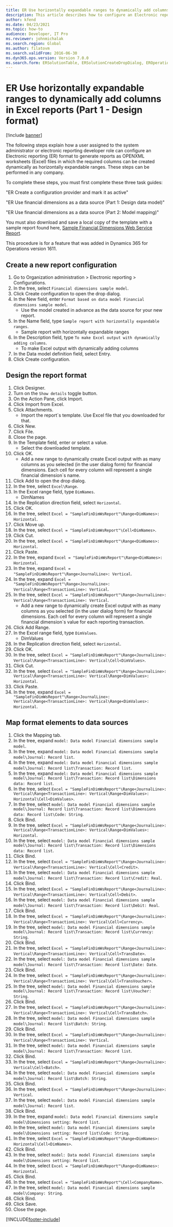 ```yaml
---
title: ER Use horizontally expandable ranges to dynamically add columns in Excel reports (Part 1 - Design format)
description: This article describes how to configure an Electronic reporting (ER) format to generate reports as OPENXML worksheets (Excel) files. (Part 1)
author: kfend
ms.date: 04/23/2021
ms.topic: how-to
audience: Developer, IT Pro
ms.reviewer: johnmichalak
ms.search.region: Global
ms.author: filatovm
ms.search.validFrom: 2016-06-30
ms.dyn365.ops.version: Version 7.0.0
ms.search.form: ERSolutionTable, ERSolutionCreateDropDialog, EROperationDesigner, ERComponentTypeDropDialog
---
```

# ER Use horizontally expandable ranges to dynamically add columns in Excel reports (Part 1 - Design format)

[!include [banner](../../includes/banner.md)]

The following steps explain how a user assigned to the system administrator or electronic reporting developer role can configure an Electronic reporting (ER) format to generate reports as OPENXML worksheets (Excel) files in which the required columns can be created dynamically as horizontally expandable ranges. These steps can be performed in any company.

To complete these steps, you must first complete these three task guides:

"ER Create a configuration provider and mark it as active"

"ER Use financial dimensions as a data source (Part 1: Design data model)"

"ER Use financial dimensions as a data source (Part 2: Model mapping)"

You must also download and save a local copy of the template with a sample report found here, [Sample Financial Dimensions Web Service Report](https://download.microsoft.com/download/3/1/3/313e2090-bc0a-421f-bf96-c58da9bc0dea/SampleFinDimWsReport.xlsx).

This procedure is for a feature that was added in Dynamics 365 for Operations version 1611.

## Create a new report configuration

1. Go to Organization administration > Electronic reporting > Configurations.
2. In the tree, select `Financial dimensions sample model`.
3. Click Create configuration to open the drop dialog.
4. In the New field, enter `Format based on data model Financial dimensions sample model`.
    * Use the model created in advance as the data source for your new report.  
5. In the Name field, type `Sample report with horizontally expandable ranges`.
    * Sample report with horizontally expandable ranges  
6. In the Description field, type `To make Excel output with dynamically adding columns`.
    * To make Excel output with dynamically adding columns  
7. In the Data model definition field, select Entry.
8. Click Create configuration.

## Design the report format

1. Click Designer.
2. Turn on the `Show details` toggle button.
3. On the Action Pane, click Import.
4. Click Import from Excel.
5. Click Attachments.
    * Import the report`s template. Use Excel file that you downloaded for that.  
6. Click New.
7. Click File.
8. Close the page.
9. In the Template field, enter or select a value.
    * Select the downloaded template.  
10. Click OK.
    * Add a new range to dynamically create Excel output with as many columns as you selected (in the user dialog form) for financial dimensions. Each cell for every column will represent a single financial dimension`s name.  
11. Click Add to open the drop dialog.
12. In the tree, select `Excel\Range`.
13. In the Excel range field, type `DimNames`.
    * DimNames  
14. In the Replication direction field, select `Horizontal`.
15. Click OK.
16. In the tree, select `Excel = "SampleFinDimWsReport"\Range<DimNames>: Horizontal`.
17. Click Move up.
18. In the tree, select `Excel = "SampleFinDimWsReport"\Cell<DimNames>`.
19. Click Cut.
20. In the tree, select `Excel = "SampleFinDimWsReport"\Range<DimNames>: Horizontal`.
21. Click Paste.
22. In the tree, expand `Excel = "SampleFinDimWsReport"\Range<DimNames>: Horizontal`.
23. In the tree, expand `Excel = "SampleFinDimWsReport"\Range<JournalLine>: Vertical`.
24. In the tree, expand `Excel = "SampleFinDimWsReport"\Range<JournalLine>: Vertical\Range<TransactionLine>: Vertical`.
25. In the tree, select `Excel = "SampleFinDimWsReport"\Range<JournalLine>: Vertical\Range<TransactionLine>: Vertical`.
    * Add a new range to dynamically create Excel output with as many columns as you selected (in the user dialog form) for financial dimensions. Each cell for every column will represent a single financial dimension`s value for each reporting transaction.  
26. Click Add Range.
27. In the Excel range field, type `DimValues`.
    * DimValues  
28. In the Replication direction field, select `Horizontal`.
29. Click OK.
30. In the tree, select `Excel = "SampleFinDimWsReport"\Range<JournalLine>: Vertical\Range<TransactionLine>: Vertical\Cell<DimValues>`.
31. Click Cut.
32. In the tree, select `Excel = "SampleFinDimWsReport"\Range<JournalLine>: Vertical\Range<TransactionLine>: Vertical\Range<DimValues>: Horizontal`.
33. Click Paste.
34. In the tree, expand `Excel = "SampleFinDimWsReport"\Range<JournalLine>: Vertical\Range<TransactionLine>: Vertical\Range<DimValues>: Horizontal`.

## Map format elements to data sources

1. Click the Mapping tab.
2. In the tree, expand `model: Data model Financial dimensions sample model`.
3. In the tree, expand `model: Data model Financial dimensions sample model\Journal: Record list`.
4. In the tree, expand `model: Data model Financial dimensions sample model\Journal: Record list\Transaction: Record list`.
5. In the tree, expand `model: Data model Financial dimensions sample model\Journal: Record list\Transaction: Record list\Dimensions data: Record list`.
6. In the tree, select `Excel = "SampleFinDimWsReport"\Range<JournalLine>: Vertical\Range<TransactionLine>: Vertical\Range<DimValues>: Horizontal\Cell<DimValues>`.
7. In the tree, select `model: Data model Financial dimensions sample model\Journal: Record list\Transaction: Record list\Dimensions data: Record list\Code: String`.
8. Click Bind.
9. In the tree, select `Excel = "SampleFinDimWsReport"\Range<JournalLine>: Vertical\Range<TransactionLine>: Vertical\Range<DimValues>: Horizontal`.
10. In the tree, select `model: Data model Financial dimensions sample model\Journal: Record list\Transaction: Record list\Dimensions data: Record list`.
11. Click Bind.
12. In the tree, select `Excel = "SampleFinDimWsReport"\Range<JournalLine>: Vertical\Range<TransactionLine>: Vertical\Cell<Credit>`.
13. In the tree, select `model: Data model Financial dimensions sample model\Journal: Record list\Transaction: Record list\Credit: Real`.
14. Click Bind.
15. In the tree, select `Excel = "SampleFinDimWsReport"\Range<JournalLine>: Vertical\Range<TransactionLine>: Vertical\Cell<Debit>`.
16. In the tree, select `model: Data model Financial dimensions sample model\Journal: Record list\Transaction: Record list\Debit: Real`.
17. Click Bind.
18. In the tree, select `Excel = "SampleFinDimWsReport"\Range<JournalLine>: Vertical\Range<TransactionLine>: Vertical\Cell<Currency>`.
19. In the tree, select `model: Data model Financial dimensions sample model\Journal: Record list\Transaction: Record list\Currency: String`.
20. Click Bind.
21. In the tree, select `Excel = "SampleFinDimWsReport"\Range<JournalLine>: Vertical\Range<TransactionLine>: Vertical\Cell<TransDate>`.
22. In the tree, select `model: Data model Financial dimensions sample model\Journal: Record list\Transaction: Record list\Date: Date`.
23. Click Bind.
24. In the tree, select `Excel = "SampleFinDimWsReport"\Range<JournalLine>: Vertical\Range<TransactionLine>: Vertical\Cell<TransVoucher>`.
25. In the tree, select `model: Data model Financial dimensions sample model\Journal: Record list\Transaction: Record list\Voucher: String`.
26. Click Bind.
27. In the tree, select `Excel = "SampleFinDimWsReport"\Range<JournalLine>: Vertical\Range<TransactionLine>: Vertical\Cell<TransBatch>`.
28. In the tree, select `model: Data model Financial dimensions sample model\Journal: Record list\Batch: String`.
29. Click Bind.
30. In the tree, select `Excel = "SampleFinDimWsReport"\Range<JournalLine>: Vertical\Range<TransactionLine>: Vertical`.
31. In the tree, select `model: Data model Financial dimensions sample model\Journal: Record list\Transaction: Record list`.
32. Click Bind.
33. In the tree, select `Excel = "SampleFinDimWsReport"\Range<JournalLine>: Vertical\Cell<Batch>`.
34. In the tree, select `model: Data model Financial dimensions sample model\Journal: Record list\Batch: String`.
35. Click Bind.
36. In the tree, select `Excel = "SampleFinDimWsReport"\Range<JournalLine>: Vertical`.
37. In the tree, select `model: Data model Financial dimensions sample model\Journal: Record list`.
38. Click Bind.
39. In the tree, expand `model: Data model Financial dimensions sample model\Dimensions setting: Record list`.
40. In the tree, select `model: Data model Financial dimensions sample model\Dimensions setting: Record list\Code: String`.
41. In the tree, select `Excel = "SampleFinDimWsReport"\Range<DimNames>: Horizontal\Cell<DimNames>`.
42. Click Bind.
43. In the tree, select `model: Data model Financial dimensions sample model\Dimensions setting: Record list`.
44. In the tree, select `Excel = "SampleFinDimWsReport"\Range<DimNames>: Horizontal`.
45. Click Bind.
46. In the tree, select `Excel = "SampleFinDimWsReport"\Cell<CompanyName>`.
47. In the tree, select `model: Data model Financial dimensions sample model\Company: String`.
48. Click Bind.
49. Click Save.
50. Close the page.

[!INCLUDE[footer-include](../../../../includes/footer-banner.md)]
